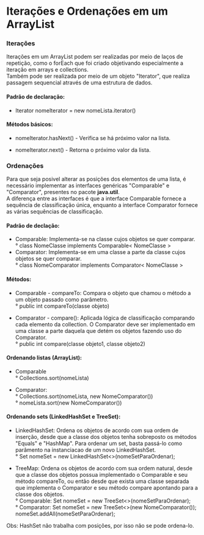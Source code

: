 # Iterações e Ordenações em um ArrayList

### Iterações

Iterações em um ArrayList podem ser realizadas por meio de laços de repetição, como o forEach que foi criado objetivando especialmente a iteração em arrays e collections. 
<br/>
Também pode ser realizada por meio de um objeto "Iterator", que realiza passagem sequencial através de uma estrutura de dados.

#### Padrão de declaração:
* Iterator<tipo> nomeIterator = new nomeLista.iterator()
  
#### Métodos básicos:
* nomeIterator.hasNext() - Verifica se há próximo valor na lista.
  
* nomeIterator.next() - Retorna o próximo valor da lista.
  
### Ordenações
  
Para que seja posivel alterar as posições dos elementos de uma lista, é necessário implementar as interfaces genéricas "Comparable" e "Comparator", presentes no pacote **java.util**.
<br/>
A diferença entre as interfaces é que a interface Comparable fornece a sequência de classificação única, enquanto a interface Comparator fornece as várias sequências de classificação.
  
#### Padrão de declação: 
* Comparable: Implementa-se na classe cujos objetos se quer comparar.
<br/>° class NomeClasse implements Comparable< NomeClasse >
* Comparator: Implementa-se em uma classe a parte da classe cujos objetos se quer comparar.
<br/>° class NomeComparator implements Comparator< NomeClasse >
  
#### Métodos:
* Comparable - compareTo: Compara o objeto que chamou o método a um objeto passado como parâmetro.
<br/>° public int compareTo(classe objeto)
  
* Comparator - compare(): Aplicada lógica de classificação comparando cada elemento da collection. O Comparator deve ser implementado em uma classe a parte daquela que detém os objetos fazendo uso do Comparator.
<br/>° public int compare(classe objeto1, classe objeto2)
  
#### Ordenando listas (ArrayList):
* Comparable
<br/>° Collections.sort(nomeLista)
  
* Comparator:
<br/>° Collections.sort(nomeLista, new NomeComparator())
<br/>° nomeLista.sort(new NomeComparator())
  
#### Ordenando sets (LinkedHashSet e TreeSet):
  
* LinkedHashSet: Ordena os objetos de acordo com sua ordem de inserção, desde que a classe dos objetos tenha sobreposto os métodos "Equals" e "HashMap". Para ordenar um set, basta passá-lo como parâmento na instanciacao de um novo LinkedHashSet.
<br/>° Set<Classe> nomeSet = new LinkedHashSet<>(nomeSetParaOrdenar);
  
* TreeMap: Ordena os objetos de acordo com sua ordem natural, desde que a classe dos objetos possua implementado o Comparable e seu método compareTo, ou então desde que exista uma classe separada que implementa o Comparator e seu método compare apontando para a classe dos objetos.
<br/>° Comparable: Set<Classe> nomeSet = new TreeSet<>(nomeSetParaOrdenar);
<br/>° Comparator: Set<Classe> nomeSet = new TreeSet<>(new NomeComparator()); nomeSet.addAll(nomeSetParaOrdenar);
  
Obs: HashSet não trabalha com posições, por isso não se pode ordena-lo.
  

